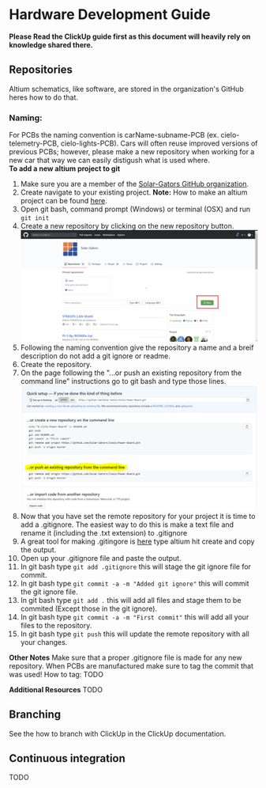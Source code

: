 # Hardware Development Guide
**Please Read the ClickUp guide first as this document will heavily rely on knowledge shared there.**
## Repositories
Altium schematics, like software, are stored in the organization's GitHub heres how to do that.
### Naming:
For PCBs the naming convention is carName-subname-PCB (ex. cielo-telemetry-PCB, cielo-lights-PCB). Cars will often reuse improved versions of previous PCBs; however, please make a new repository when working for a new car that way we can easily distigush what is used where.  
**To add a new altium project to git**
1. Make sure you are a member of the [Solar-Gators GitHub organization](https://github.com/Solar-Gators).
2. Create navigate to your existing project. **Note:** How to make an altium project can be found [here](TODO).
3. Open git bash, command prompt (Windows) or terminal (OSX) and run `git init`
4. Create a new repository by clicking on the new repository button.
![Create Repository](/_static/processes/new_repo_button.png)
5. Following the naming convention give the repository a name and a breif description do not add a git ignore or readme.
6. Create the repository.
7. On the page following the "…or push an existing repository from the command line" instructions go to git bash and type those lines.
![Push Repository](/_static/processes/set_upstream.png)
8. Now that you have set the remote repository for your project it is time to add a .gitignore. The easiest way to do this is make a text file and rename it (including the .txt extension) to .gitignore
9. A great tool for making .gitingore is [here](https://www.toptal.com/developers/gitignore) type altium hit create and copy the output.
10. Open up your .gitignore file and paste the output.
11. In git bash type `git add .gitignore` this will stage the git ignore file for commit.
12. In git bash type `git commit -a -m "Added git ignore"` this will commit the git ignore file.
13. In git bash type `git add .` this will add all files and stage them to be commited (Except those in the git ignore).
14. In git bash type `git commit -a -m "First commit"` this will add all your files to the repository.
15. In git bash type `git push` this will update the remote repository with all your changes.

**Other Notes**
Make sure that a proper .gitignore file is made for any new repository.
When PCBs are manufactured make sure to tag the commit that was used!
How to tag:
TODO

**Additional Resources**
TODO

## Branching
See the how to branch with ClickUp in the ClickUp documentation.

## Continuous integration
TODO